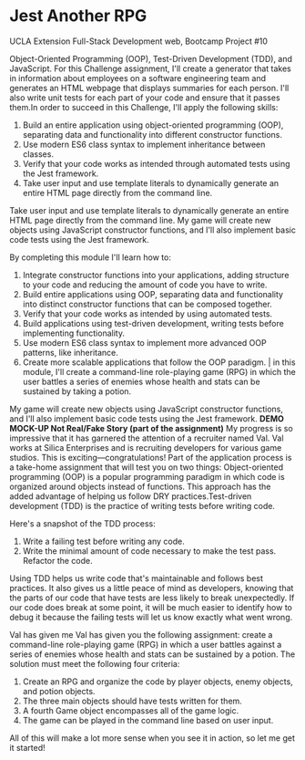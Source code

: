 # Jest Another RPG
UCLA Extension Full-Stack Development web, Bootcamp Project #10

Object-Oriented Programming (OOP), Test-Driven Development (TDD), and JavaScript. For this Challenge assignment, I'll create a generator that takes in information about employees on a software engineering team and generates an HTML webpage that displays summaries for each person. I'll also write unit tests for each part of your code and ensure that it passes them.In order to succeed in this Challenge, 
I'll apply the following skills: 
1) Build an entire application using object-oriented programming (OOP), separating data and functionality into different constructor functions. 
2) Use modern ES6 class syntax to implement inheritance between classes. 
3) Verify that your code works as intended through automated tests using the Jest framework.
4) Take user input and use template literals to dynamically generate an entire HTML page directly from the command line. 

Take user input and use template literals to dynamically generate an entire HTML page directly from the command line. My game will create new objects using JavaScript constructor functions, and I'll also implement basic code tests using the Jest framework. 

By completing this module I'll learn how to:
1) Integrate constructor functions into your applications, adding structure to your code and reducing the amount of code you have to write.
2) Build entire applications using OOP, separating data and functionality into distinct constructor functions that can be composed together. 
3) Verify that your code works as intended by using automated tests. 
4) Build applications using test-driven development, writing tests before implementing functionality. 
5) Use modern ES6 class syntax to implement more advanced OOP patterns, like inheritance. 
6) Create more scalable applications that follow the OOP paradigm. | in this module, I'll create a command-line role-playing game (RPG) in which the user battles a series of enemies whose health and stats can be sustained by taking a potion. 


My game will create new objects using JavaScript constructor functions, and I'll also implement basic code tests using the Jest framework. 
**DEMO MOCK-UP Not Real/Fake Story (part of the assignment)**
My progress is so impressive that it has garnered the attention of a recruiter named Val. Val works at Silica Enterprises and is recruiting developers for various game studios. This is exciting—congratulations! Part of the application process is a take-home assignment that will test you on two things: Object-oriented programming (OOP) is a popular programming paradigm in which code is organized around objects instead of functions. This approach has the added advantage of helping us follow DRY practices.Test-driven development (TDD) is the practice of writing tests before writing code. 

Here's a snapshot of the TDD process: 
1) Write a failing test before writing any code. 
2) Write the minimal amount of code necessary to make the test pass. 
Refactor the code. 

Using TDD helps us write code that's maintainable and follows best practices. It also gives us a little peace of mind as developers, knowing that the parts of our code that have tests are less likely to break unexpectedly. If our code does break at some point, it will be much easier to identify how to debug it because the failing tests will let us know exactly what went wrong.

Val has given me Val has given you the following assignment: create a command-line role-playing game (RPG) in which a user battles against a series of enemies whose health and stats can be sustained by a potion. The solution must meet the following four criteria: 
1) Create an RPG and organize the code by player objects, enemy objects, and potion objects. 
2) The three main objects should have tests written for them. 
3) A fourth Game object encompasses all of the game logic. 
4) The game can be played in the command line based on user input.

All of this will make a lot more sense when you see it in action, so let me get it started!
